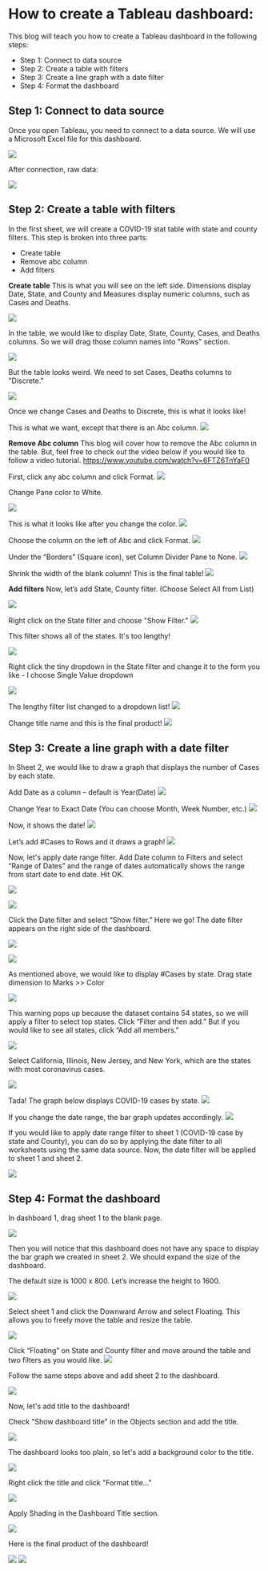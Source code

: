 
# How to create a Tableau dashboard:

This blog will teach you how to create a Tableau dashboard in the following steps:
* Step 1: Connect to data source
* Step 2: Create a table with filters
* Step 3: Create a line graph with a date filter
* Step 4: Format the dashboard

Step 1: Connect to data source
- 
Once you open Tableau, you need to connect to a data source. 
We will use a Microsoft Excel file for this dashboard.

![](https://i.imgur.com/UUjUMPf.jpg)


After connection, raw data:

![](https://i.imgur.com/5o0HVof.jpg)



Step 2: Create a table with filters
- 
In the first sheet, we will create a COVID-19 stat table with state and county filters.
This step is broken into three parts:
* Create table
* Remove abc column
* Add filters

**Create table**
This is what you will see on the left side.
Dimensions display Date, State, and County and Measures display numeric columns, such as Cases and Deaths.

![](https://i.imgur.com/0GSeyCd.jpg)

In the table, we would like to display Date, State, County, Cases, and Deaths columns. So we will drag those column names into "Rows" section.

![](https://i.imgur.com/tLH334O.jpg)

But the table looks weird.
We need to set Cases, Deaths columns to "Discrete."

![](https://i.imgur.com/YIseNHc.jpg)

Once we change Cases and Deaths to Discrete, this is what it looks like!

This is what we want, except that there is an Abc column.
![](https://i.imgur.com/d3lQDWo.jpg)


**Remove Abc column**
This blog will cover how to remove the Abc column in the table.
But, feel free to check out the video below if you would like to follow a video tutorial.
https://www.youtube.com/watch?v=6FTZ6TnYaF0

First, click any abc column and click Format.
![](https://i.imgur.com/NZ6WGTx.jpg)

Change Pane color to White.

![](https://i.imgur.com/BcWDLzU.jpg)

This is what it looks like after you change the color.
![](https://i.imgur.com/ceout1e.jpg)

Choose the column on the left of Abc and click Format.
![](https://i.imgur.com/UqUSaab.jpg)


Under the “Borders” (Square icon), set Column Divider Pane to None.
![](https://i.imgur.com/ZVc527t.jpg)

Shrink the width of the blank column! This is the final table!
![](https://i.imgur.com/nTLe6cI.jpg)

**Add filters**
Now, let’s add State, County filter. (Choose Select All from List)

![](https://i.imgur.com/OjVLHO0.jpg)

Right click on the State filter and choose "Show Filter."
![](https://i.imgur.com/xObIbNK.jpg)

This filter shows all of the states. It's too lengthy!

![](https://i.imgur.com/yMBKQLd.jpg)

Right click the tiny dropdown in the State filter and change it to the form you like - I choose Single Value dropdown

![](https://i.imgur.com/ENuRhRh.jpg)

The lengthy filter list changed to a dropdown list!
![](https://i.imgur.com/EPLT9LJ.jpg)

Change title name and this is the final product!
![](https://i.imgur.com/EHpACLh.jpg)


Step 3: Create a line graph with a date filter
- 
In Sheet 2, we would like to draw a graph that displays the number of Cases by each state.

Add Date as a column – default is Year(Date)
![](https://i.imgur.com/KBoRG6v.jpg)

Change Year to Exact Date (You can choose Month, Week Number, etc.)
![](https://i.imgur.com/OySakLB.jpg)

Now, it shows the date!
![](https://i.imgur.com/eb84ztv.jpg)


Let’s add #Cases to Rows and it draws a graph!
![](https://i.imgur.com/NrJmp4B.jpg)

Now, let's apply date range filter.
Add Date column to Filters and select “Range of Dates” and the range of dates automatically shows the range from start date to end date. Hit OK.

![](https://i.imgur.com/TvTq1F7.jpg)

![](https://i.imgur.com/nOSmHtM.jpg)

Click the Date filter and select “Show filter.”
Here we go! The date filter appears on the right side of the dashboard.

![](https://i.imgur.com/GPmQW1X.jpg)

![](https://i.imgur.com/9qxEOry.jpg)

As mentioned above, we would like to display #Cases by state. Drag state dimension to Marks >> Color

![](https://i.imgur.com/EtVsmWf.jpg)

This warning pops up because the dataset contains 54 states, so we will apply a filter to select top states. Click “Filter and then add.” But if you would like to see all states, click “Add all members."

![](https://i.imgur.com/KUUBE5R.jpg)

Select California, Illinois, New Jersey, and New York, which are the states with most coronavirus cases.

![](https://i.imgur.com/osQETRU.jpg)

Tada!
The graph below displays COVID-19 cases by state.
![](https://i.imgur.com/0HDFtwb.jpg)

If you change the date range, the bar graph updates accordingly.
![](https://i.imgur.com/schpEg4.jpg)

If you would like to apply date range filter to sheet 1 (COVID-19 case by state and County), you can do so by applying the date filter to all worksheets using the same data source. Now, the date filter will be applied to sheet 1 and sheet 2.

![](https://i.imgur.com/3XZuNIM.jpg)

Step 4: Format the dashboard
- 

In dashboard 1, drag sheet 1 to the blank page.

![](https://i.imgur.com/ORdHKDE.jpg)

Then you will notice that this dashboard does not have any space to display the bar graph we created in sheet 2. We should expand the size of the dashboard. 

The default size is 1000 x 800. Let’s increase the height to 1600.

![](https://i.imgur.com/iLXt34y.jpg)


Select sheet 1 and click the Downward Arrow and select Floating. This allows you to freely move the table and resize the table.

![](https://i.imgur.com/K25QOae.jpg)

Click “Floating” on State and County filter and move around the table and two filters as you would like.
![](https://i.imgur.com/eAg9Add.jpg)

Follow the same steps above and add sheet 2 to the dashboard.

![](https://i.imgur.com/NGeWYvY.jpg)

Now, let's add title to the dashboard!

Check "Show dashboard title" in the Objects section and add the title.

![](https://i.imgur.com/hbZbZ1h.jpg)

The dashboard looks too plain, so let's add a background color to the title.

![](https://i.imgur.com/8Er750I.jpg)

Right click the title and click "Format title…"

![](https://i.imgur.com/YDKw8AU.jpg)

Apply Shading in the Dashboard Title section.

![](https://i.imgur.com/RsmLOhP.jpg)


Here is the final product of the dashboard!

![](https://i.imgur.com/dbwHZVE.jpg)
![](https://i.imgur.com/4Y8RT3m.jpg)


